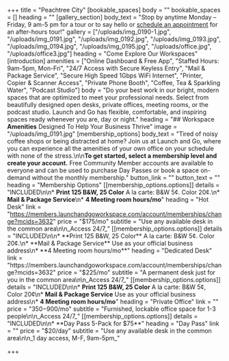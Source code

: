 +++
title = "Peachtree City"
[bookable_spaces]
body = ""
bookable_spaces = []
heading = ""
[gallery_section]
body_text = "Stop by anytime Monday – Friday, 9 am-5 pm for a tour or to say hello or [schedule an appointment](https://launchandgoworkspace.com/#contact-us) for an after-hours tour!"
gallery = ["/uploads/img_0190-1.jpg", "/uploads/img_0191.jpg", "/uploads/img_0192.jpg", "/uploads/img_0193.jpg", "/uploads/img_0194.jpg", "/uploads/img_0195.jpg", "/uploads/office.jpg", "/uploads/office3.jpg"]
heading = "Come Explore Our Workspaces"
[introduction]
amenities = ["Online Dashboard & Free App", "Staffed Hours: 9am-5pm, Mon-Fri", "24/7 Access with Secure Keyless Entry", "Mail & Package Service", "Secure High Speed 1Gbps WiFi Internet", "Printer, Copier & Scanner Access", "Private Phone Booth", "Coffee, Tea & Sparkling Water", "Podcast Studio"]
body = "Do your best work in our bright, modern spaces that are optimized to meet your professional needs. Select from beautifully designed open desks, private offices, meeting rooms, or the podcast studio. Launch and Go has flexible, comfortable, and inspiring spaces ready whenever you are, day or night."
heading = "## Workspace **Amenities** Designed To Help Your Business Thrive"
image = "/uploads/img_0191.jpg"
[membership_options]
body_text = "Tired of noisy coffee shops or being distracted at home? Join us at Launch and Go, where you can experience all the amenities of your own office on your schedule with none of the stress.\n\n**To get started, select a membership level and create your account.** Free Community Member accounts are available to everyone and can be used to purchase Day Passes or book a space on-demand without the monthly membership."
button_link = ""
button_text = ""
heading = "Membership Options"
[[membership_options.options]]
details = "INCLUDED\n\n* **Print 125 B&W, 25 Color** A la carte: B&W 5¢. Color 20¢.\n* **Mail & Package Service**\n* **4 Meeting room hours/mo**"
heading = "Hot Desk"
link = "https://members.launchandgoworkspace.com/account/memberships/change?mcids=3632"
price = "$175/mo"
subtitle = "Use any available desk in the common area\n\n_Access 24/7_"
[[membership_options.options]]
details = "INCLUDED\n\n* **Print 125 B&W, 25 Color** A la carte: B&W 5¢. Color 20¢.\n* **Mail & Package Service** Use as your official business address\n* **4 Meeting room hours/mo**"
heading = "Dedicated Desk"
link = "https://members.launchandgoworkspace.com/account/memberships/change?mcids=3632"
price = "$225/mo"
subtitle = "A permanent desk just for you in the common area\n\n_Access 24/7_"
[[membership_options.options]]
details = "INCLUDED\n\n* **Print 125 B&W, 25 Color** A la carte: B&W 5¢, Color 20¢\n* **Mail & Package Service** Use as your official business address\n* **4 Meeting room hours/mo**"
heading = "Private Office"
link = ""
price = "$350-$900/mo"
subtitle = "Furnished, lockable office space for 1-3 people\n\n_Access 24/7_"
[[membership_options.options]]
details = "INCLUDED\n\n* **Day Pass 5-Pack for $75**"
heading = "Day Pass"
link = ""
price = "$20/day"
subtitle = "Use any available desk in the common area\n\n_1 day access, M-F, 9am-5pm_"

+++
